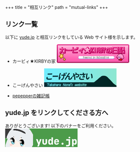 +++
title = "相互リンク"
path = "mutual-links"
+++

## リンク一覧
以下に [yude.jp](https://yude.jp) と相互リンクをしている Web サイト様を示します。

* カービィ★KIRBYの家
[![kirby3ds](/images/mutual-links/kirby3ds.png)](https://exout.net/~kirby3ds/)

* こーげんやさい
[![こーげんやさい](/images/mutual-links/nona-takahara.png)](https://nona-takahara.github.io/)

* [pepepperの雑記帳](https://pepepper.cf/)

## yude.jp をリンクしてくださる方へ
ありがとうございます! 以下のバナーをご利用ください。
[![yude.jp](/images/banner_new.png)](https://nona-takahara.github.io/)
